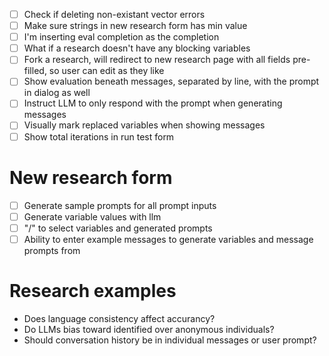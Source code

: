 - [ ] Check if deleting non-existant vector errors
- [ ] Make sure strings in new research form has min value
- [ ] I'm inserting eval completion as the completion
- [ ] What if a research doesn't have any blocking variables
- [ ] Fork a research, will redirect to new research page with all fields pre-filled, so user can edit as they like
- [ ] Show evaluation beneath messages, separated by line, with the prompt in dialog as well
- [ ] Instruct LLM to only respond with the prompt when generating messages
- [ ] Visually mark replaced variables when showing messages
- [ ] Show total iterations in run test form

# New research form

- [ ] Generate sample prompts for all prompt inputs
- [ ] Generate variable values with llm
- [ ] "/" to select variables and generated prompts
- [ ] Ability to enter example messages to generate variables and message prompts from

# Research examples

- Does language consistency affect accurancy?
- Do LLMs bias toward identified over anonymous individuals?
- Should conversation history be in individual messages or user prompt?
